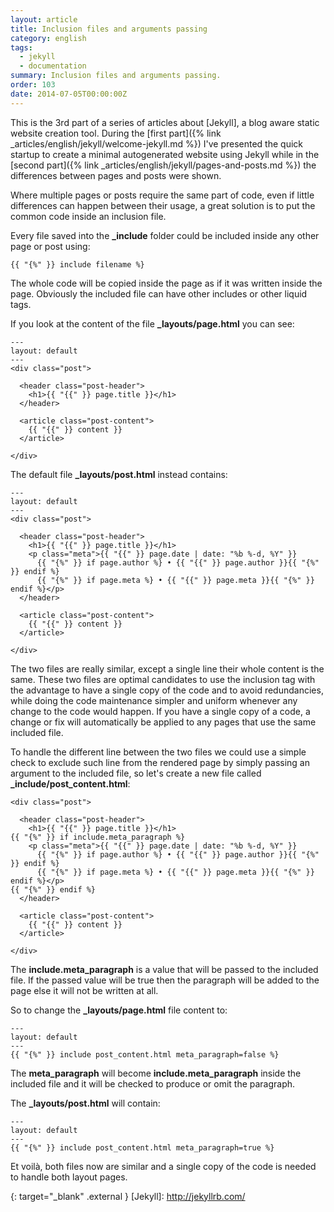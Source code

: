 ```yaml
---
layout: article
title: Inclusion files and arguments passing
category: english
tags:
  - jekyll
  - documentation
summary: Inclusion files and arguments passing.
order: 103
date: 2014-07-05T00:00:00Z
---
```


This is the 3rd part of a series of articles about [Jekyll], a blog aware static
website creation tool.
During the [first part]({% link _articles/english/jekyll/welcome-jekyll.md %})
I've presented the quick startup to create a minimal autogenerated website using
Jekyll while in the
[second part]({% link _articles/english/jekyll/pages-and-posts.md %})
the differences between pages and posts were shown.

Where multiple pages or posts require the same part of code, even if little
differences can happen between their usage, a great solution is to put the
common code inside an inclusion file.

Every file saved into the **_include** folder could be included inside any other
page or post using:

    {{ "{%" }} include filename %}

The whole code will be copied inside the page as if it was written inside the
page. Obviously the included file can have other includes or other liquid tags.

If you look at the content of the file **_layouts/page.html** you can see:

    ---
    layout: default
    ---
    <div class="post">

      <header class="post-header">
        <h1>{{ "{{" }} page.title }}</h1>
      </header>

      <article class="post-content">
        {{ "{{" }} content }}
      </article>

    </div>

The default file **_layouts/post.html** instead contains:

    ---
    layout: default
    ---
    <div class="post">

      <header class="post-header">
        <h1>{{ "{{" }} page.title }}</h1>
        <p class="meta">{{ "{{" }} page.date | date: "%b %-d, %Y" }}
          {{ "{%" }} if page.author %} • {{ "{{" }} page.author }}{{ "{%" }} endif %}
          {{ "{%" }} if page.meta %} • {{ "{{" }} page.meta }}{{ "{%" }} endif %}</p>
      </header>

      <article class="post-content">
        {{ "{{" }} content }}
      </article>

    </div>

The two files are really similar, except a single line their whole content is
the same. These two files are optimal candidates to use the inclusion tag with
the advantage to have a single copy of the code and to avoid redundancies, while
doing the code maintenance simpler and uniform whenever any change to the code
would happen. If you have a single copy of a code, a change or fix will
automatically be applied to any pages that use the same included file.

To handle the different line between the two files we could use a simple check
to exclude such line from the rendered page by simply passing an argument to
the included file, so let's create a new file called **_include/post_content.html**:

    <div class="post">

      <header class="post-header">
        <h1>{{ "{{" }} page.title }}</h1>
    {{ "{%" }} if include.meta_paragraph %}
        <p class="meta">{{ "{{" }} page.date | date: "%b %-d, %Y" }}
          {{ "{%" }} if page.author %} • {{ "{{" }} page.author }}{{ "{%" }} endif %}
          {{ "{%" }} if page.meta %} • {{ "{{" }} page.meta }}{{ "{%" }} endif %}</p>
    {{ "{%" }} endif %}
      </header>

      <article class="post-content">
        {{ "{{" }} content }}
      </article>

    </div>

The **include.meta_paragraph** is a value that will be passed to the included
file. If the passed value will be true then the paragraph will be added to the
page else it will not be written at all.

So to change the **_layouts/page.html** file content to:

    ---
    layout: default
    ---
    {{ "{%" }} include post_content.html meta_paragraph=false %}

The **meta_paragraph** will become **include.meta_paragraph** inside the
included file and it will be checked to produce or omit the paragraph.

The **_layouts/post.html** will contain:

    ---
    layout: default
    ---
    {{ "{%" }} include post_content.html meta_paragraph=true %}

Et voilà, both files now are similar and a single copy of the code is needed
to handle both layout pages.

{: target="_blank" .external }
[Jekyll]: http://jekyllrb.com/